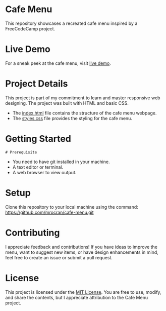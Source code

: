 # Cafe Menu
This repository showcases a recreated cafe menu inspired by a FreeCodeCamp project.


# Live Demo
For a sneak peek at the cafe menu, visit [live demo]().


# Project Details
This project is part of my commitment to learn and master responsive web designing.
The project was built with HTML and basic CSS.  
* The [index.html](./index.html) file contains the structure of the cafe menu webpage.  
* The [styles.css](./styles.css) file provides the styling for the cafe menu.


# Getting Started
    # Prerequisite
* You need to have git installed in your machine.  
* A text editor or terminal.  
* A web browser to view output.  

# Setup
Clone this repository to your local machine using the command:   
https://github.com/mrocran/cafe-menu.git

# Contributing
I appreciate feedback and contributions! If you have ideas to improve the menu, want to suggest new items, or have design enhancements in mind, feel free to create an issue or submit a pull request.

# License
This project is licensed under the [MIT License](). You are free to use, modify, and share the contents, but I appreciate attribution to the Cafe Menu project.